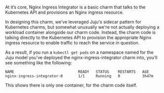 At it’s core, Nginx Ingress Integrator is a basic charm that talks to the Kubernetes API and provisions an Nginx ingress resource.

In designing this charm, we've leveraged Juju's sidecar pattern for Kubernetes charms, but somewhat unusually we're not actually deploying a workload container alongside our charm code. Instead, the charm code is talking directly to the Kubernetes API to provision the appropriate Nginx ingress resource to enable traffic to reach the service in question. 

As a result, if you run a `kubectl get pods` on a namespace named for the Juju model you’ve deployed the nginx-ingress-integrator charm into, you’ll see something like the following:

```
NAME                             READY   STATUS    RESTARTS   AGE
nginx-ingress-integrator-0       1/1     Running   0          3h47m

```

This shows there is only one container, for the charm code itself.